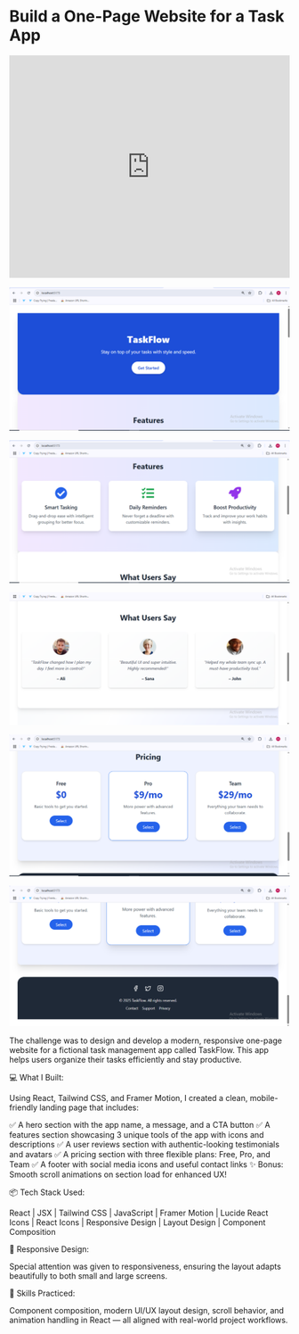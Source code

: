 #  Build a One-Page Website for a Task App

<iframe src="https://www.linkedin.com/embed/feed/update/urn:li:ugcPost:7351882624249864193?compact=1" height="399" width="504" frameborder="0" allowfullscreen="" title="Embedded post"></iframe>

![image alt](https://github.com/Muzammil-khan-uni/One-Page-Website-for-a-Task-App/blob/main/Output%20SS/SS1.png)

![image alt](https://github.com/Muzammil-khan-uni/One-Page-Website-for-a-Task-App/blob/main/Output%20SS/SS2.png)

![image alt](https://github.com/Muzammil-khan-uni/One-Page-Website-for-a-Task-App/blob/main/Output%20SS/SS3.png)

![image alt](https://github.com/Muzammil-khan-uni/One-Page-Website-for-a-Task-App/blob/main/Output%20SS/SS4.png)

![image alt](https://github.com/Muzammil-khan-uni/One-Page-Website-for-a-Task-App/blob/main/Output%20SS/SS5.png)

The challenge was to design and develop a modern, responsive one-page website for a fictional task management app called TaskFlow. This app helps users organize their tasks efficiently and stay productive.

💻 What I Built:

Using React, Tailwind CSS, and Framer Motion, I created a clean, mobile-friendly landing page that includes:

✅ A hero section with the app name, a message, and a CTA button
✅ A features section showcasing 3 unique tools of the app with icons and descriptions
✅ A user reviews section with authentic-looking testimonials and avatars
✅ A pricing section with three flexible plans: Free, Pro, and Team
✅ A footer with social media icons and useful contact links
✨ Bonus: Smooth scroll animations on section load for enhanced UX!

📦 Tech Stack Used:

React | JSX | Tailwind CSS | JavaScript | Framer Motion | Lucide React Icons | React Icons | Responsive Design | Layout Design | Component Composition

📱 Responsive Design:

Special attention was given to responsiveness, ensuring the layout adapts beautifully to both small and large screens.

🧠 Skills Practiced:

Component composition, modern UI/UX layout design, scroll behavior, and animation handling in React — all aligned with real-world project workflows.
